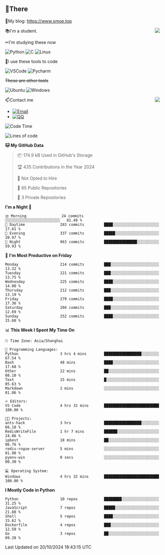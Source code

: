 
## 👏There

📰My blog: https://www.smoe.top

<img align="right" src="https://github-readme-stats.vercel.app/api/top-langs/?username=AkashiCoin"/>


📚I'm a student.

✏I'm studying these now

![Python](https://img.shields.io/badge/-Python-blue?style=flat-square&logo=Python&logoColor=fff)
![C](https://img.shields.io/badge/-C-585858?style=flat-square&logo=C&logoColor=fff)
![Linux](https://img.shields.io/badge/-Linux-black?style=flat-square&logo=Linux&logoColor=fff)

🔨I use these tools to code

![VSCode](https://img.shields.io/badge/-VSCode-blue?style=flat-square&logo=visualstudiocode&logoColor=fff)
![Pycharm](https://img.shields.io/badge/-Pycharm-green?style=flat-square&logo=pycharm&logoColor=fff)

 ~~These are other tools~~

![Ubuntu](https://img.shields.io/badge/-Ubuntu-orange?style=flat-square&logo=Ubuntu&logoColor=fff)
![Windows](https://img.shields.io/badge/-Windows-blue?style=flat-square&logo=Windows&logoColor=fff)

<img align="right" src="https://github-readme-stats.vercel.app/api?username=AkashiCoin" />


📫Contact me

* [![Email](https://img.shields.io/badge/Email-l1040186796@gmail.com-1?style=social&logoColor=fff)](mailto:l1040186796@gmail.com)
* [![QQ](https://img.shields.io/badge/QQ-1040186796-1?style=social&logoColor=fff)](tencent://AddContact/?fromId=45&fromSubId=1&subcmd=all&uin=1040186796&website=www.oicqzone.com)

<!--START_SECTION:waka-->
![Code Time](http://img.shields.io/badge/Code%20Time-1%2C367%20hrs%202%20mins-blue)

![Lines of code](https://img.shields.io/badge/From%20Hello%20World%20I%27ve%20Written-318.1%20thousand%20lines%20of%20code-blue)

**🐱 My GitHub Data** 

> 📦 174.9 kB Used in GitHub's Storage 
 > 
> 🏆 435 Contributions in the Year 2024
 > 
> 🚫 Not Opted to Hire
 > 
> 📜 65 Public Repositories 
 > 
> 🔑 3 Private Repositories 
 > 
**I'm a Night 🦉** 

```text
🌞 Morning                24 commits          ░░░░░░░░░░░░░░░░░░░░░░░░░   01.49 % 
🌆 Daytime                283 commits         ████░░░░░░░░░░░░░░░░░░░░░   17.61 % 
🌃 Evening                337 commits         █████░░░░░░░░░░░░░░░░░░░░   20.97 % 
🌙 Night                  963 commits         ███████████████░░░░░░░░░░   59.93 % 
```
📅 **I'm Most Productive on Friday** 

```text
Monday                   214 commits         ███░░░░░░░░░░░░░░░░░░░░░░   13.32 % 
Tuesday                  221 commits         ███░░░░░░░░░░░░░░░░░░░░░░   13.75 % 
Wednesday                225 commits         ████░░░░░░░░░░░░░░░░░░░░░   14.00 % 
Thursday                 212 commits         ███░░░░░░░░░░░░░░░░░░░░░░   13.19 % 
Friday                   279 commits         ████░░░░░░░░░░░░░░░░░░░░░   17.36 % 
Saturday                 204 commits         ███░░░░░░░░░░░░░░░░░░░░░░   12.69 % 
Sunday                   252 commits         ████░░░░░░░░░░░░░░░░░░░░░   15.68 % 
```


📊 **This Week I Spent My Time On** 

```text
🕑︎ Time Zone: Asia/Shanghai

💬 Programming Languages: 
Python                   3 hrs 4 mins        █████████████████░░░░░░░░   67.54 % 
Bash                     48 mins             ████░░░░░░░░░░░░░░░░░░░░░   17.68 % 
Other                    22 mins             ██░░░░░░░░░░░░░░░░░░░░░░░   08.10 % 
Text                     15 mins             █░░░░░░░░░░░░░░░░░░░░░░░░   05.63 % 
Markdown                 2 mins              ░░░░░░░░░░░░░░░░░░░░░░░░░   01.06 % 

🔥 Editors: 
VS Code                  4 hrs 32 mins       █████████████████████████   100.00 % 

🐱‍💻 Projects: 
ants-hack                3 hrs               █████████████████░░░░░░░░   66.18 % 
RedisWriteFile           1 hr 7 mins         ██████░░░░░░░░░░░░░░░░░░░   24.86 % 
ipbest                   18 mins             ██░░░░░░░░░░░░░░░░░░░░░░░   06.76 % 
redis-rogue-server       5 mins              ░░░░░░░░░░░░░░░░░░░░░░░░░   01.90 % 
pyenv-win                0 secs              ░░░░░░░░░░░░░░░░░░░░░░░░░   00.30 % 

💻 Operating System: 
Windows                  4 hrs 32 mins       █████████████████████████   100.00 % 
```

**I Mostly Code in Python** 

```text
Python                   10 repos            ████████░░░░░░░░░░░░░░░░░   31.25 % 
JavaScript               7 repos             █████░░░░░░░░░░░░░░░░░░░░   21.88 % 
Shell                    5 repos             ████░░░░░░░░░░░░░░░░░░░░░   15.62 % 
Dockerfile               4 repos             ███░░░░░░░░░░░░░░░░░░░░░░   12.50 % 
Go                       3 repos             ██░░░░░░░░░░░░░░░░░░░░░░░   09.38 % 
```




 Last Updated on 20/10/2024 18:43:15 UTC
<!--END_SECTION:waka-->
